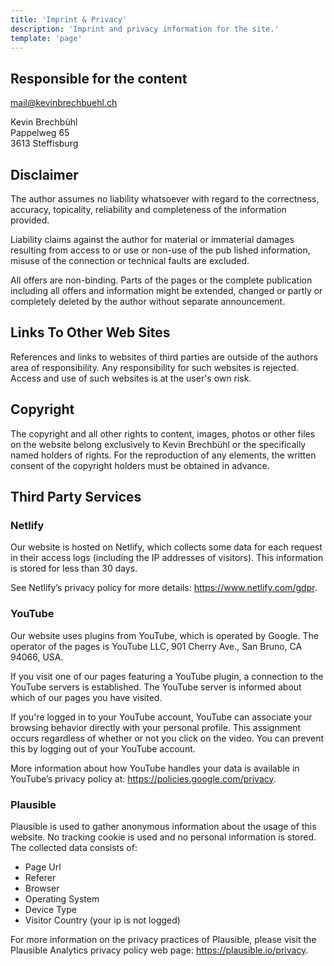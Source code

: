 ```yaml
---
title: 'Imprint & Privacy'
description: 'Imprint and privacy information for the site.'
template: 'page'
---
```


## Responsible for the content

mail@kevinbrechbuehl.ch

Kevin Brechbühl<br/>
Pappelweg 65<br/>
3613 Steffisburg

## Disclaimer

The author assumes no liability whatsoever with regard to the correctness,
accuracy, topicality, reliability and completeness of the information provided.

Liability claims against the author for material or immaterial damages resulting
from access to or use or non-use of the pub lished information, misuse of the
connection or technical faults are excluded.

All offers are non-binding. Parts of the pages or the complete publication
including all offers and information might be extended, changed or partly or
completely deleted by the author without separate announcement.

## Links To Other Web Sites

References and links to websites of third parties are outside of the authors
area of responsibility. Any responsibility for such websites is rejected. Access
and use of such websites is at the user's own risk.

## Copyright

The copyright and all other rights to content, images, photos or other files on
the website belong exclusively to Kevin Brechbühl or the specifically named
holders of rights. For the reproduction of any elements, the written consent of
the copyright holders must be obtained in advance.

## Third Party Services

### Netlify

Our website is hosted on Netlify, which collects some data for each request in
their access logs (including the IP addresses of visitors). This
information is stored for less than 30 days.

See Netlify’s privacy policy for more details: https://www.netlify.com/gdpr.

### YouTube

Our website uses plugins from YouTube, which is operated by Google. The operator
of the pages is YouTube LLC, 901 Cherry Ave., San Bruno, CA 94066, USA.

If you visit one of our pages featuring a YouTube plugin, a connection to the
YouTube servers is established. The YouTube server is informed about which
of our pages you have visited.

If you're logged in to your YouTube account, YouTube can associate
your browsing behavior directly with your personal profile. This assignment
occurs regardless of whether or not you click on the video. You can prevent this
by logging out of your YouTube account.

More information about how YouTube handles your data is available in YouTube’s
privacy policy at: https://policies.google.com/privacy.

### Plausible

Plausible is used to gather anonymous information about the usage of this
website. No tracking cookie is used and no personal information is stored. The
collected data consists of:

- Page Url
- Referer
- Browser
- Operating System
- Device Type
- Visitor Country (your ip is not logged)

For more information on the privacy practices of Plausible, please visit the
Plausible Analytics privacy policy web page: https://plausible.io/privacy.
